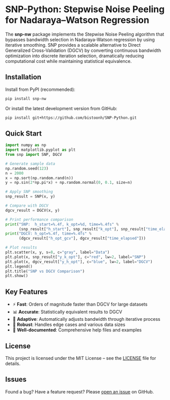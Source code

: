 # SNP-Python: Stepwise Noise Peeling for Nadaraya–Watson Regression

The **snp-nw** package implements the Stepwise Noise Peeling algorithm that bypasses bandwidth selection in Nadaraya-Watson regression by using iterative smoothing. SNP provides a scalable alternative to Direct Generalized Cross-Validation (DGCV) by converting continuous bandwidth optimization into discrete iteration selection, dramatically reducing computational cost while maintaining statistical equivalence.

## Installation

Install from PyPI (recommended):

```bash
pip install snp-nw
```

Or install the latest development version from GitHub:

```bash
pip install git+https://github.com/bistoonh/SNP-Python.git
```

## Quick Start

```python
import numpy as np
import matplotlib.pyplot as plt
from snp import SNP, DGCV

# Generate sample data
np.random.seed(123)
n = 2000
x = np.sort(np.random.rand(n))
y = np.sin(2*np.pi*x) + np.random.normal(0, 0.1, size=n)

# Apply SNP smoothing
snp_result = SNP(x, y)

# Compare with DGCV
dgcv_result = DGCV(x, y)

# Print performance comparison
print("SNP:  h_start=%.4f, k_opt=%d, time=%.4fs" %
      (snp_result["h_start"], snp_result["k_opt"], snp_result["time_elapsed"]))
print("DGCV: h_opt=%.4f, time=%.4fs" %
      (dgcv_result["h_opt_gcv"], dgcv_result["time_elapsed"]))

# Plot results
plt.scatter(x, y, s=8, c="gray", label="Data")
plt.plot(x, snp_result["y_k_opt"], c="red", lw=2, label="SNP")
plt.plot(x, dgcv_result["y_h_opt"], c="blue", lw=2, label="DGCV")
plt.legend()
plt.title("SNP vs DGCV Comparison")
plt.show()
```

## Key Features

- ⚡ **Fast**: Orders of magnitude faster than DGCV for large datasets  
- 📊 **Accurate**: Statistically equivalent results to DGCV  
- 🎯 **Adaptive**: Automatically adjusts bandwidth through iterative process  
- 🔧 **Robust**: Handles edge cases and various data sizes  
- 📖 **Well-documented**: Comprehensive help files and examples  

## License

This project is licensed under the MIT License – see the [LICENSE](LICENSE) file for details.

## Issues

Found a bug? Have a feature request? Please [open an issue](https://github.com/bistoonh/SNP-Python/issues) on GitHub.
